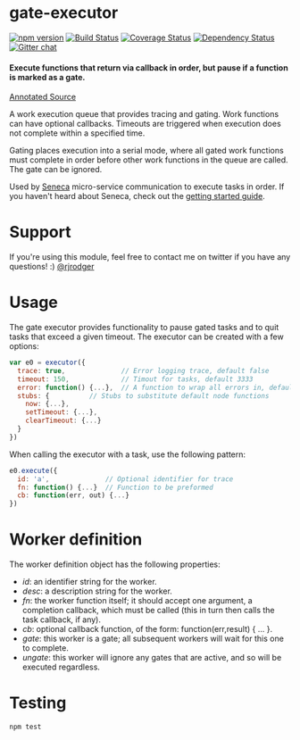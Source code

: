 # gate-executor

[![npm version][npm-badge]][npm-url]
[![Build Status][travis-badge]][travis-url]
[![Coverage Status][coveralls-badge]][coveralls-url]
[![Dependency Status][david-badge]][david-url]
[![Gitter chat][gitter-badge]][gitter-url]

#### Execute functions that return via callback in order, but pause if a function is marked as a gate.

[Annotated Source](http://rjrodger.github.io/gate-executor/doc/gate-executor.html)

A work execution queue that provides tracing and gating. Work
functions can have optional callbacks. Timeouts are triggered when
execution does not complete within a specified time.

Gating places execution into a serial mode, where all gated work
functions must complete in order before other work functions in the
queue are called. The gate can be ignored.

Used by [Seneca](http://senecajs.org/) micro-service communication to
execute tasks in order. If you haven't heard about Seneca, check out
the [getting started guide](http://senecajs.org/getting-started.html).


# Support

If you're using this module, feel free to contact me on twitter if you
have any questions! :) [@rjrodger](http://twitter.com/rjrodger)

# Usage

The gate executor provides functionality to pause gated tasks and to
quit tasks that exceed a given timeout. The executor can be created
with a few options:

```JavaScript
var e0 = executor({
  trace: true,              // Error logging trace, default false
  timeout: 150,             // Timout for tasks, default 3333
  error: function() {...},  // A function to wrap all errors in, default noop
  stubs: {		    // Stubs to substitute default node functions
    now: {...},
    setTimeout: {...},
    clearTimeout: {...}
  }
})
```

When calling the executor with a task, use the following pattern:
```JavaScript
e0.execute({
  id: 'a',              // Optional identifier for trace
  fn: function() {...}  // Function to be preformed
  cb: function(err, out) {...}
})
```

# Worker definition

The worker definition object has the following properties:

   * _id_:     an identifier string for the worker.
   * _desc_:   a description string for the worker.
   * _fn_:     the worker function itself; it should accept one argument, a completion callback, which must be called (this in turn then calls the task callback, if any).
   * _cb_:     optional callback function, of the form: function(err,result) { ... }.
   * _gate_:   this worker is a gate; all subsequent workers will wait for this one to complete.
   * _ungate_: this worker will ignore any gates that are active, and so will be executed regardless.


# Testing

```js
npm test
```

[npm-badge]: https://badge.fury.io/js/gate-executor.svg
[npm-url]: https://badge.fury.io/js/gate-executor
[travis-badge]: https://api.travis-ci.org/rjrodger/gate-executor.svg
[travis-url]: https://travis-ci.org/rjrodger/gate-executor
[coveralls-badge]:https://coveralls.io/repos/rjrodger/gate-executor/badge.svg?branch=master&service=github
[coveralls-url]: https://coveralls.io/github/rjrodger/gate-executor?branch=master
[david-badge]: https://david-dm.org/rjrodger/gate-executor.svg
[david-url]: https://david-dm.org/rjrodger/gate-executor
[gitter-badge]: https://badges.gitter.im/rjrodger/gate-executor.svg
[gitter-url]: https://gitter.im/rjrodger/gate-executor
